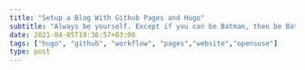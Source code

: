 ```yaml
---
title: "Setup a Blog With Github Pages and Hugo"
subtitle: "Always be yourself. Except if you can be Batman, then be Batman!"
date: 2021-04-05T19:36:57+03:00
tags: ["hugo", "github", "workflow", "pages","website","opensuse"]
type: post
---
```

